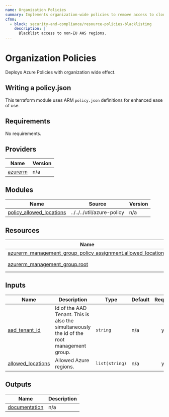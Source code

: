 ```yaml
---
name: Organization Policies
summary: Implements organization-wide policies to remove access to cloud regions and services that are not compliant.
cfmm: 
  - block: security-and-compliance/resource-policies-blacklisting
    description: |
      Blacklist access to non-EU AWS regions.
---
```

# Organization Policies

Deploys Azure Policies with organization wide effect.

## Writing a policy.json

This terraform module uses ARM `policy.json` definitions for enhanced ease of use.
<!-- BEGIN_TF_DOCS -->
## Requirements

No requirements.

## Providers

| Name | Version |
|------|---------|
| <a name="provider_azurerm"></a> [azurerm](#provider\_azurerm) | n/a |

## Modules

| Name | Source | Version |
|------|--------|---------|
| <a name="module_policy_allowed_locations"></a> [policy\_allowed\_locations](#module\_policy\_allowed\_locations) | ../../../util/azure-policy | n/a |

## Resources

| Name | Type |
|------|------|
| [azurerm_management_group_policy_assignment.allowed_locations](https://registry.terraform.io/providers/hashicorp/azurerm/latest/docs/resources/management_group_policy_assignment) | resource |
| [azurerm_management_group.root](https://registry.terraform.io/providers/hashicorp/azurerm/latest/docs/data-sources/management_group) | data source |

## Inputs

| Name | Description | Type | Default | Required |
|------|-------------|------|---------|:--------:|
| <a name="input_aad_tenant_id"></a> [aad\_tenant\_id](#input\_aad\_tenant\_id) | Id of the AAD Tenant. This is also the simultaneously the id of the root management group. | `string` | n/a | yes |
| <a name="input_allowed_locations"></a> [allowed\_locations](#input\_allowed\_locations) | Allowed Azure regions. | `list(string)` | n/a | yes |

## Outputs

| Name | Description |
|------|-------------|
| <a name="output_documentation"></a> [documentation](#output\_documentation) | n/a |
<!-- END_TF_DOCS -->